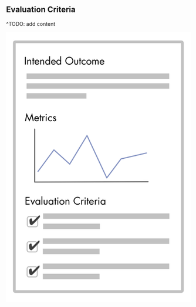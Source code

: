 ## Evaluation Criteria

^TODO: add content

![inline,fit](img/agreements/outcome-and-criteria.png)

